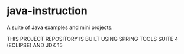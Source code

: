 # java-instruction
A suite of Java examples and mini projects.

THIS PROJECT REPOSITORY IS BUILT USING SPRING TOOLS SUITE 4 (ECLIPSE) AND JDK 15
